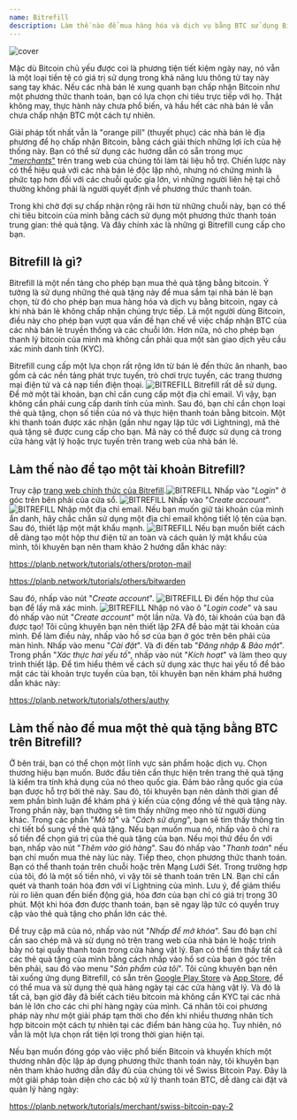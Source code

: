 ```yaml
---
name: Bitrefill
description: Làm thế nào để mua hàng hóa và dịch vụ bằng BTC sử dụng Bitrefill?
---
```

![cover](assets/cover.webp)

Mặc dù Bitcoin chủ yếu được coi là phương tiện tiết kiệm ngày nay, nó vẫn là một loại tiền tệ có giá trị sử dụng trong khả năng lưu thông từ tay này sang tay khác. Nếu các nhà bán lẻ xung quanh bạn chấp nhận Bitcoin như một phương thức thanh toán, bạn có lựa chọn chi tiêu trực tiếp với họ. Thật không may, thực hành này chưa phổ biến, và hầu hết các nhà bán lẻ vẫn chưa chấp nhận BTC một cách tự nhiên.

Giải pháp tốt nhất vẫn là "orange pill" (thuyết phục) các nhà bán lẻ địa phương để họ chấp nhận Bitcoin, bằng cách giải thích những lợi ích của hệ thống này. Bạn có thể sử dụng các hướng dẫn có sẵn trong mục ["*merchants*"](https://planb.network/tutorials/merchant) trên trang web của chúng tôi làm tài liệu hỗ trợ. Chiến lược này có thể hiệu quả với các nhà bán lẻ độc lập nhỏ, nhưng nó chứng minh là phức tạp hơn đối với các chuỗi quốc gia lớn, vì những người liên hệ tại chỗ thường không phải là người quyết định về phương thức thanh toán.

Trong khi chờ đợi sự chấp nhận rộng rãi hơn từ những chuỗi này, bạn có thể chi tiêu bitcoin của mình bằng cách sử dụng một phương thức thanh toán trung gian: thẻ quà tặng. Và đây chính xác là những gì Bitrefill cung cấp cho bạn.

## Bitrefill là gì?

Bitrefill là một nền tảng cho phép bạn mua thẻ quà tặng bằng bitcoin. Ý tưởng là sử dụng những thẻ quà tặng này để mua sắm tại nhà bán lẻ bạn chọn, từ đó cho phép bạn mua hàng hóa và dịch vụ bằng bitcoin, ngay cả khi nhà bán lẻ không chấp nhận chúng trực tiếp. Là một người dùng Bitcoin, điều này cho phép bạn vượt qua vấn đề hạn chế về việc chấp nhận BTC của các nhà bán lẻ truyền thống và các chuỗi lớn. Hơn nữa, nó cho phép bạn thanh lý bitcoin của mình mà không cần phải qua một sàn giao dịch yêu cầu xác minh danh tính (KYC).

Bitrefill cung cấp một lựa chọn rất rộng lớn từ bán lẻ đến thức ăn nhanh, bao gồm cả các nền tảng phát trực tuyến, trò chơi trực tuyến, các trang thương mại điện tử và cả nạp tiền điện thoại.
![BITREFILL](assets/notext/01.webp)
Bitrefill rất dễ sử dụng. Để mở một tài khoản, bạn chỉ cần cung cấp một địa chỉ email. Vì vậy, bạn không cần phải cung cấp danh tính của mình. Sau đó, bạn chỉ cần chọn loại thẻ quà tặng, chọn số tiền của nó và thực hiện thanh toán bằng bitcoin. Một khi thanh toán được xác nhận (gần như ngay lập tức với Lightning), mã thẻ quà tặng sẽ được cung cấp cho bạn. Mã này có thể được sử dụng cả trong cửa hàng vật lý hoặc trực tuyến trên trang web của nhà bán lẻ.

## Làm thế nào để tạo một tài khoản Bitrefill?
Truy cập [trang web chính thức của Bitrefill](https://www.bitrefill.com).![BITREFILL](assets/notext/02.webp)
Nhấp vào "*Login*" ở góc trên bên phải của cửa sổ.
![BITREFILL](assets/notext/03.webp)
Nhấp vào "*Create account*".
![BITREFILL](assets/notext/04.webp)
Nhập một địa chỉ email. Nếu bạn muốn giữ tài khoản của mình ẩn danh, hãy chắc chắn sử dụng một địa chỉ email không tiết lộ tên của bạn. Sau đó, thiết lập một mật khẩu mạnh.
![BITREFILL](assets/notext/05.webp)
Nếu bạn muốn biết cách dễ dàng tạo một hộp thư điện tử an toàn và cách quản lý mật khẩu của mình, tôi khuyên bạn nên tham khảo 2 hướng dẫn khác này:

https://planb.network/tutorials/others/proton-mail

https://planb.network/tutorials/others/bitwarden

Sau đó, nhấp vào nút "*Create account*".
![BITREFILL](assets/notext/06.webp)
Đi đến hộp thư của bạn để lấy mã xác minh.
![BITREFILL](assets/notext/07.webp)
Nhập nó vào ô "*Login code*" và sau đó nhấp vào nút "*Create account*" một lần nữa.
Và đó, tài khoản của bạn đã được tạo!
Tôi cũng khuyên bạn nên thiết lập 2FA để bảo mật tài khoản của mình. Để làm điều này, nhấp vào hồ sơ của bạn ở góc trên bên phải của màn hình.
Nhấp vào menu "*Cài đặt*".
Và đi đến tab "*Đăng nhập & Bảo mật*".
Trong phần "*Xác thực hai yếu tố*", nhấp vào nút "*Kích hoạt*" và làm theo quy trình thiết lập.
Để tìm hiểu thêm về cách sử dụng xác thực hai yếu tố để bảo mật các tài khoản trực tuyến của bạn, tôi khuyên bạn nên khám phá hướng dẫn khác này:

https://planb.network/tutorials/others/authy

## Làm thế nào để mua một thẻ quà tặng bằng BTC trên Bitrefill?

Ở bên trái, bạn có thể chọn một lĩnh vực sản phẩm hoặc dịch vụ.
Chọn thương hiệu bạn muốn.
Bước đầu tiên cần thực hiện trên trang thẻ quà tặng là kiểm tra tính khả dụng của nó theo quốc gia. Đảm bảo rằng quốc gia của bạn được hỗ trợ bởi thẻ này.
Sau đó, tôi khuyên bạn nên dành thời gian để xem phần bình luận để khám phá ý kiến của cộng đồng về thẻ quà tặng này.
Trong phần này, bạn thường sẽ tìm thấy những mẹo nhỏ từ người dùng khác.
Trong các phần "*Mô tả*" và "*Cách sử dụng*", bạn sẽ tìm thấy thông tin chi tiết bổ sung về thẻ quà tặng. 
Nếu bạn muốn mua nó, nhấp vào ô chỉ ra số tiền để chọn giá trị của thẻ quà tặng của bạn.
Nếu mọi thứ đều ổn với bạn, nhấp vào nút "*Thêm vào giỏ hàng*".
Sau đó nhấp vào "*Thanh toán*" nếu bạn chỉ muốn mua thẻ này lúc này.
Tiếp theo, chọn phương thức thanh toán. Bạn có thể thanh toán trên chuỗi hoặc trên Mạng Lưới Sét. Trong trường hợp của tôi, đó là một số tiền nhỏ, vì vậy tôi sẽ thanh toán trên LN.
Bạn chỉ cần quét và thanh toán hóa đơn với ví Lightning của mình. Lưu ý, để giảm thiểu rủi ro liên quan đến biến động giá, hóa đơn của bạn chỉ có giá trị trong 30 phút.
Một khi hóa đơn được thanh toán, bạn sẽ ngay lập tức có quyền truy cập vào thẻ quà tặng cho phần lớn các thẻ.

Để truy cập mã của nó, nhấp vào nút "*Nhấp để mở khóa*".
Sau đó bạn chỉ cần sao chép mã và sử dụng nó trên trang web của nhà bán lẻ hoặc trình bày nó tại quầy thanh toán trong cửa hàng vật lý.
Bạn có thể tìm thấy tất cả các thẻ quà tặng của mình bằng cách nhấp vào hồ sơ của bạn ở góc trên bên phải, sau đó vào menu "*Sản phẩm của tôi*".
Tôi cũng khuyên bạn nên tải xuống ứng dụng Bitrefill, có sẵn trên [Google Play Store](https://play.google.com/store/apps/details?id=com.bitrefill.app) và [App Store](https://apps.apple.com/in/app/bitrefill/id1378102623), để có thể mua và sử dụng thẻ quà hàng ngày tại các cửa hàng vật lý.
Và đó là tất cả, bạn giờ đây đã biết cách tiêu bitcoin mà không cần KYC tại các nhà bán lẻ lớn cho các chi phí hàng ngày của mình. Cá nhân tôi coi phương pháp này như một giải pháp tạm thời cho đến khi nhiều thương nhân tích hợp bitcoin một cách tự nhiên tại các điểm bán hàng của họ. Tuy nhiên, nó vẫn là một lựa chọn rất tiện lợi trong thời gian hiện tại.

Nếu bạn muốn đóng góp vào việc phổ biến Bitcoin và khuyến khích một thương nhân độc lập áp dụng phương thức thanh toán này, tôi khuyên bạn nên tham khảo hướng dẫn đầy đủ của chúng tôi về Swiss Bitcoin Pay. Đây là một giải pháp toàn diện cho các bộ xử lý thanh toán BTC, dễ dàng cài đặt và quản lý hàng ngày:

https://planb.network/tutorials/merchant/swiss-bitcoin-pay-2